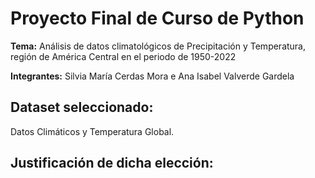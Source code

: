 # Proyecto Final de Curso de Python 
**Tema:** Análisis de datos climatológicos de Precipitación y Temperatura, región de 
América Central en el periodo de 1950-2022

**Integrantes:** Silvia María Cerdas Mora e Ana Isabel Valverde Gardela
## Dataset seleccionado:
Datos Climáticos y Temperatura Global.

## Justificación de dicha elección:

